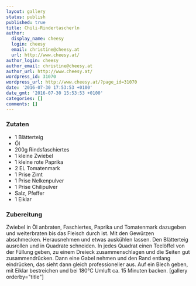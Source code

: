 ```yaml
---
layout: gallery
status: publish
published: true
title: Chili-Rindertascherln
author:
  display_name: cheesy
  login: cheesy
  email: christine@cheesy.at
  url: http://www.cheesy.at/
author_login: cheesy
author_email: christine@cheesy.at
author_url: http://www.cheesy.at/
wordpress_id: 31070
wordpress_url: http://www.cheesy.at/?page_id=31070
date: '2016-07-30 17:53:53 +0100'
date_gmt: '2016-07-30 15:53:53 +0100'
categories: []
comments: []
---
```

### Zutaten
* 1 Blätterteig
* Öl
* 200g Rindsfaschiertes
* 1 kleine Zwiebel
* 1 kleine rote Paprika
* 2 EL Tomatenmark
* 1 Prise Zimt
* 1 Prise Nelkenpulver
* 1 Prise Chilipulver
* Salz, Pfeffer
* 1 Eiklar
### Zubereitung
Zwiebel in Öl anbraten, Faschiertes, Paprika und Tomatenmark dazugeben und weiterbraten bis das Fleisch durch ist. Mit den Gewürzen abschmecken. Herausnehmen und etwas auskühlen lassen. Den Blätterteig ausrollen und in Quadrate schneiden. In jedes Quadrat einen Teelöffel von der Füllung geben, zu einem Dreieck zusammenschlagen und die Seiten gut zusammendrücken. Dann eine Gabel nehmen und den Rand entlang eindrücken, das sieht dann gleich professioneller aus. Auf ein Blech geben, mit Eiklar bestreichen und bei 180°C Umluft ca. 15 Minuten backen.
[gallery orderby="title"]

